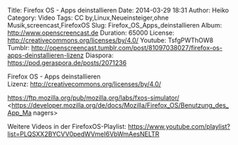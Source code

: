 Title: Firefox OS - Apps deinstallieren
Date: 2014-03-29 18:31
Author: Heiko
Category: Video
Tags: CC by,Linux,Neueinsteiger,ohne Musik,screencast,FirefoxOS
Slug: Firefox_OS_Apps_deinstallieren
Album: http://www.openscreencast.de
Duration: 65000
License: http://creativecommons.org/licenses/by/4.0/
Youtube: TsfgPWThOW8
Tumblr: http://openscreencast.tumblr.com/post/81097038027/firefox-os-apps-deinstallieren-lizenz
Diaspora: https://pod.geraspora.de/posts/2071236

Firefox OS - Apps deinstallieren  
Lizenz: <http://creativecommons.org/licenses/by/4.0/>  
  
<https://ftp.mozilla.org/pub/mozilla.org/labs/fxos-simulator/>  
<https://developer.mozilla.org/de/docs/Mozilla/Firefox_OS/Benutzung_des_App_Ma
nagers>  
  
Weitere Videos in der FirefoxOS-Playlist:
<https://www.youtube.com/playlist?list=PLQSXX2BYCVV0pedWVmeI6VbWmAesNELTR>  
  

